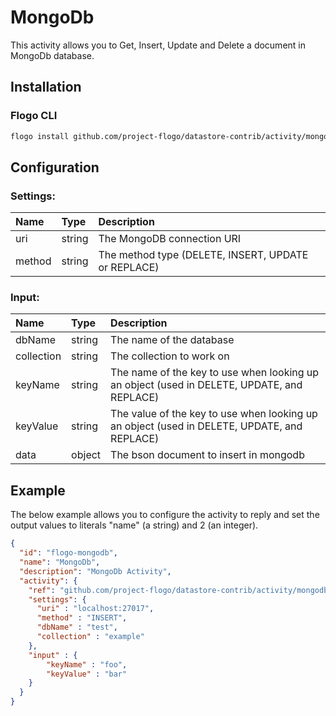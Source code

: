 # MongoDb
This activity allows you to Get, Insert, Update and Delete a document in MongoDb database.

## Installation

### Flogo CLI
```bash
flogo install github.com/project-flogo/datastore-contrib/activity/mongodb
```

## Configuration

### Settings:
| Name     | Type   | Description
|:---      | :---   | :---    
| uri      | string | The MongoDB connection URI
| method   | string | The method type (DELETE, INSERT, UPDATE or REPLACE)

### Input: 

| Name       | Type   | Description
| :---       | :---   | :---
| dbName     | string | The name of the database    
| collection | string | The collection to work on    
| keyName    | string | The name of the key to use when looking up an object (used in DELETE, UPDATE, and REPLACE)    
| keyValue   | string | The value of the key to use when looking up an object (used in DELETE, UPDATE, and REPLACE)    
| data       | object | The bson document to insert in mongodb

## Example
The below example allows you to configure the activity to reply and set the output values to literals "name" (a string) and 2 (an integer).

```json
{
  "id": "flogo-mongodb",
  "name": "MongoDb",
  "description": "MongoDb Activity",
  "activity": {
    "ref": "github.com/project-flogo/datastore-contrib/activity/mongodb",
    "settings": {
      "uri" : "localhost:27017",
      "method" : "INSERT",
      "dbName" : "test",
      "collection" : "example"
    },
    "input" : {
        "keyName" : "foo",
        "keyValue" : "bar"
    }
  }
}
```